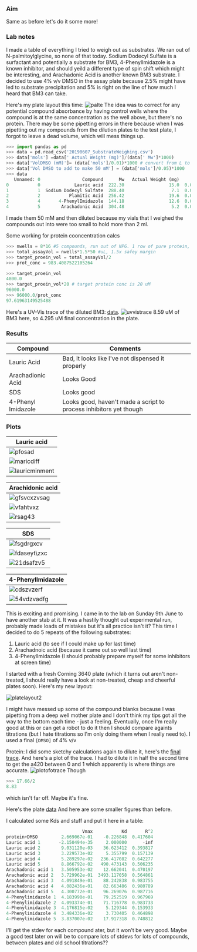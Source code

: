 ### Aim
Same as before let's do it some more!

### Lab notes
I made a table of everything I tried to weigh out as substrates. We ran out of N-palmitoylglycine, so none of that today. Sodium Dodecyl Sulfate is a surfactant and potentially a substrate for BM3, 4-PhenylImidazole is a known inhibitor, and should yeild a different type of spin shift which might be interesting, and Arachadonic Acid is another known BM3 substrate. I decided to use 4% v/v DMSO in the assay plate because 2.5% might have led to substrate precipitation and 5% is right on the line of how much I heard that BM3 can take.

Here's my plate layout this time:
![palte](Platelayout7thJune.png)
The idea was to correct for any potential compound absorbance by having control wells where the compound is at the same concentration as the well above, but there's no protein. There may be some pipetting errors in there because when I was pipetting out my compounds from the dilution plates to the test plate, I forgot to leave a dead volume, which will mess things up.


```python
>>> import pandas as pd
>>> data = pd.read_csv('20190607_SubstrateWeighing.csv')
>>> data['mols'] =data[' Actual Weight (mg)']/(data[' Mw']*1000)
>>> data['VolDMSO (mM)']= (data['mols']/0.01)*1000 # convert from L to mL
>>> data['Vol DMSO to add to make 50 mM'] = (data['mols']/0.05)*1000
>>> data
   Unnamed: 0                Compound      Mw   Actual Weight (mg)      mols  VolDMSO (mM)  Vol DMSO to add to make 50 mM
0           0             Lauric acid  222.30                 15.0  0.067476      6.747638                       1.349528
1           1  Sodium Dodecyl Sulfate  288.40                  7.1  0.024619      2.461859                       0.492372
2           2           Plamitic Acid  256.42                 19.6  0.076437      7.643710                       1.528742
3           4       4-PhenylImidazole  144.18                 12.6  0.087391      8.739076                       1.747815
4           5        Arachadonic Acid  304.48                  5.2  0.017078      1.707830                       0.341566

```
I made them 50 mM and then diluted because my vials that I weighed the compounds out into were too small to hold more than 2 ml.


Some working for protein cooncentration calcs
```python
>>> nwells = 8*16 #5 compounds, run out of NPG. 1 row of pure protein, 1 row of prot+DMSO 2.5%, 1 row of prot+DMSO 5%
>>> total_assayVol = nwells*1.5*50 #uL, 1.5x safey margin
>>> target_proein_vol = total_assayVol/2
>>> prot_conc = 983.4087522105264

>>> target_proein_vol
4800.0
>>> target_proein_vol*20 # target protein conc is 20 uM
96000.0
>>> 96000.0/prot_conc
97.61963149525488
```

Here's a UV-Vis trace of the diluted BM3: [data](20190607_BM3conccheck.csv). 
![uvvistrace](20190607_BM3ConcCheckSpec.png)
8.59 uM of BM3 here, so 4.295 uM final concentration in the plate.



### Results
|Compound|Comments|
|-------|-----|
|Lauric Acid|Bad, it looks like I've not dispensed it properly|
|Arachadionic Acid|Looks Good|
|SDS|Looks good|
|4-Phenyl Imidazole|Looks good, haven't made a script to process inhibitors yet though|



### Plots
|Lauric acid|
|----|
|![pfosad](20190607_BM3_WT_LauricAcid_CorrecSpec.png)|
|![maricdiff](20190607_BM3_WT_LauricAcid_DiffSpec.png)|
|![lauricminment](20190607_BM3_WT_LauricAcid_MiMen.png)|


|Arachidonic acid|
|----|
|![gfsvcxzvsag](20190607_BM3_WT_ArachidonicAcid_CorrecSpec.png)|
|![vfahtvxz](20190607_BM3_WT_ArachidonicAcid_DiffSpec.png) |
|![rsag43](20190607_BM3_WT_ArachidonicAcid_MiMen.png)|

|SDS|
|---|
|![fsgdrgxcv](20190607_BM3_WT_SDS_CorrecSpec.png)|
|![fdaseyt\zxc](20190607_BM3_WT_SDS_DiffSpec.png)|
|![21dsafzv5](20190607_BM3_WT_SDS_MiMen.png)|

|4-PhenylImidazole|
|-------|
|![cdszvzerf](20190607_BM3_WT_4PhenylImidazole_CorrecSpec.png)|
|![54vdzvadfg](20190607_BM3_WT_4PhenylImidazole_DiffSpec.png)|


This is exciting and promising. I came in to the lab on Sunday 9th June to have another stab at it. It was a hastily thought out experimental run, probably made loads of mistakes but it's all practice isn't it? This time I decided to do 5 repeats of the following substrates:
1. Lauric acid (to see if I could make up for last time)
2. Arachadnoic acid (because it came out so well last time)
3. 4-PhenylImidazole (I should probably prepare myself for some inhibitors at screen time)

I started with a fresh Corning 3640 plate (which it turns out aren't non-treated, I should really have a look at non-treated, cheap and cheerful plates soon). Here's my new layout:

![platelayout2](20190607Platelayout.png)

I might have messed up some of the compound blanks because I was pipetting from a deep well mother plate and I don't think my tips got all the way to the bottom each time - just a feeling. Eventually, once I'm really good at this or can get a robot to do it then I should compare againts titrations (but I hate titrations so I'm only doing them when I really need to). I used a final ```[DMSO]``` of 4% v/v

Protein: I did some sketchy calculations again to dilute it, here's the [final trace](20190609BM3ConcCheck.csv). 
And here's a plot of the trace. I had to dilute it in half the second time to get the a420 between 0 and 1 which apparently is where things are accurate.
![plotofotrace](20190609_BM3ConcCheckSpec.png)
Though
```python
>>> 17.66/2
8.83
```
which isn't far off. Maybe it's fine.

Here's the plate [data](SerialDilfattyacids.CSV)
And here are some smaller figures than before.


I calculated some Kds and stuff and put it here in a table:
```python
                             Vmax           Kd       R^2
protein+DMSO         2.669067e-01    -0.226848  0.417604
Lauric acid 1       -2.150494e-35     2.000000      -inf
Lauric acid 2        9.031120e-03    36.623412  0.393817
Lauric acid 3        3.229573e-02     5.355799  0.157139
Lauric acid 4        5.289297e-02   236.417082  0.642277
Lauric acid 5        8.866792e-02   490.473143  0.506235
Arachadonic acid 1   3.505953e-02    12.662041  0.470197
Arachadonic acid 2   3.729962e-01  3493.117058  0.564861
Arachadonic acid 3   4.091849e-01    88.242838  0.983755
Arachadonic acid 4   4.082436e-01    82.663486  0.980789
Arachadonic acid 5   4.300772e-01    96.269076  0.987716
4-Phenylimidazole 1  4.183990e-01    79.252519  0.967969
4-Phenylimidazole 2  4.093374e-01    71.716778  0.983733
4-Phenylimidazole 3  4.176815e-02     5.129344  0.153933
4-Phenylimidazole 4  3.484336e-02     3.730405  0.464898
4-Phenylimidazole 5  3.837007e-02    17.917318  0.748812
```
I'll get the stdev for each compound ater, but it won't be very good. Maybe a good test later on will be to compare lots of stdevs for lots of compounds, between plates and old school titrations??
